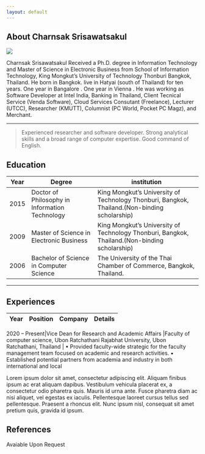 ```yaml
---
layout: default
---
```


## About Charnsak Srisawatsakul

<img class="profile-picture" src="sherlock.jpg">

Charnsak Srisawatsakul Received a Ph.D. degree in Information Technology and Master of Science in Electronic Business from School of Information Technology, King Mongkut’s University of Technology Thonburi Bangkok, Thailand. He born in Bangkok. live in Hatyai (south of Thailand) for ten years. One year in Bangalore . One year in Vienna . He was working as Software Developer at Intel India, Banking in Thailand, Client Tecnical Service (Venda Software), Cloud Services Consutant (Freelance), Lecturer (UTCC), Researcher (KMUTT), Columnist (PC World, Pocket PC Magz), and Merchant.

---
> Experienced researcher and software developer. Strong analytical skills and a broad range of computer expertise. Good command of English.

## Education

Year | Degree | institution
-----|------- |--------
2015 | Doctor of Philosophy in Information Technology  | King Mongkut’s University of Technology Thonburi, Bangkok, Thailand.(Non-binding scholarship)
2009 | Master of Science in Electronic Business | King Mongkut’s University of Technology Thonburi, Bangkok, Thailand.(Non-binding scholarship)
2006 | Bachelor of Science in Computer Science  | The University of the Thai Chamber of Commerce, Bangkok, Thailand.


---

## Experiences

Year | Position | Company| Details
-----|------- |-------- |--------

2020 – Present|Vice Dean for Research and Academic Affairs  |Faculty of computer science, Ubon Ratchathani Rajabhat University, Ubon Ratchathani, Thailand | ▪	Provided faculty-wide strategic for the faculty management team focused on academic and research activities. ▪	Established potential partners from academia and industry in both international and local



Lorem ipsum dolor sit amet, consectetur adipiscing elit. Aliquam finibus ipsum ac erat aliquam dapibus. Vestibulum vehicula placerat ex, a consectetur odio pharetra quis. Mauris id urna ante. Fusce pharetra diam ac nisi aliquet, vel egestas ex iaculis. Pellentesque laoreet cursus tellus sed pellentesque. Praesent a rhoncus elit. Nunc ipsum nisl, consequat sit amet pretium quis, gravida id ipsum.


## References

Avaiable Upon Request
